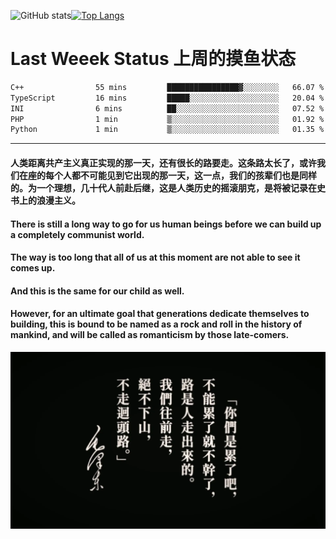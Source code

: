 ![GitHub stats](https://github-readme-stats.vercel.app/api?username=Mundanity-fc&hide=stars&count_private=true&show_icons=true&theme=prussian)[![Top Langs](https://github-readme-stats.vercel.app/api/top-langs/?username=Mundanity-fc&hide=javascript,html,css,blade&layout=compact&theme=prussian)](https://github.com/anuraghazra/github-readme-stats)

# Last Weeek Status 上周的摸鱼状态
<!--START_SECTION:waka-->

```txt
C++                55 mins         ████████████████▓░░░░░░░░   66.07 %
TypeScript         16 mins         █████░░░░░░░░░░░░░░░░░░░░   20.04 %
INI                6 mins          ██░░░░░░░░░░░░░░░░░░░░░░░   07.52 %
PHP                1 min           ▒░░░░░░░░░░░░░░░░░░░░░░░░   01.92 %
Python             1 min           ▒░░░░░░░░░░░░░░░░░░░░░░░░   01.35 %
```

<!--END_SECTION:waka-->

---

#### 人类距离共产主义真正实现的那一天，还有很长的路要走。这条路太长了，或许我们在座的每个人都不可能见到它出现的那一天，这一点，我们的孩辈们也是同样的。为一个理想，几十代人前赴后继，这是人类历史的摇滚朋克，是将被记录在史书上的浪漫主义。

#### There is still a long way to go for us human beings before we can build up a completely communist world.
#### The way is too long that all of us at this moment are not able to see it comes up.
#### And this is the same for our child as well.
#### However, for an ultimate goal that generations dedicate themselves to building, this is bound to be named as a rock and roll in the history of mankind, and will be called as romanticism by those late-comers.

![HeSays](./HeSays.webp)
